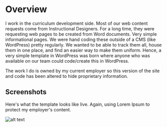 # Overview
I work in the curriculum development side. Most of our web content requests come from Instructional Designers. For a long time, they were requesting web pages to be created from Word documents. Very simple informational pages. We were hand coding these outside of a CMS (like WordPress) pretty regularly. We wanted to be able to track them all, house them in one place, and find an easier way to make them uniform. Hence, a very simple template in WordPress was born where anyone who was available on our team could code/create this in WordPress.

The work I do is owned by my current employer so this version of the site and code has been altered to hide proprietary information.

## Screenshots
Here's what the template looks like live. Again, using Lorem Ipsum to protect my employer's content.

![alt text](https://github.com/OptikRise/simple-reading-template/SRT-Screenshot-0.png)
